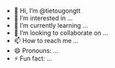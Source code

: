 - 👋 Hi, I’m @tietougongtt
- 👀 I’m interested in ...
- 🌱 I’m currently learning ...
- 💞️ I’m looking to collaborate on ...
- 📫 How to reach me ...
- 😄 Pronouns: ...
- ⚡ Fun fact: ...

<!---
tietougongtt/tietougongtt is a ✨ special ✨ repository because its `README.md` (this file) appears on your GitHub profile.
You can click the Preview link to take a look at your changes.
--->
